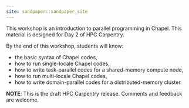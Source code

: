 ```yaml
---
site: sandpaper::sandpaper_site
---
```


<!-- This is a new lesson built with [The Carpentries Workbench][workbench].  -->
<!-- [workbench]: https://carpentries.github.io/sandpaper-docs -->

This workshop is an introduction to parallel programming in Chapel. This material is designed for Day 2 of HPC Carpentry.

By the end of this workshop, students will know:

- the basic syntax of Chapel codes,
- how to run single-locale Chapel codes,
- how to write task-parallel codes for a shared-memory compute node,
- how to run multi-locale Chapel codes,
- how to write domain-parallel codes for a distributed-memory cluster.

**NOTE**: This is the draft HPC Carpentry release. Comments and feedback are welcome.
